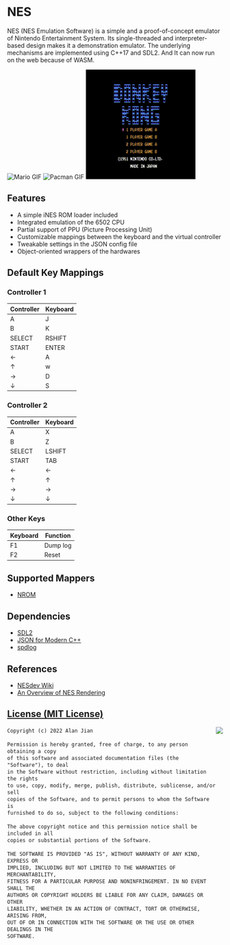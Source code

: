 # NES
NES (NES Emulation Software) is a simple and a proof-of-concept emulator of Nintendo Entertainment System. Its single-threaded and interpreter-based design makes it a demonstration emulator. The underlying mechanisms are implemented using C++17 and SDL2. And It can now run on the web because of WASM.

![Mario GIF](media/mario.gif) ![Pacman GIF](media/pacman.gif) ![Donkey Kong GIF](media/donkeykong.gif)

## Features
* A simple iNES ROM loader included
* Integrated emulation of the 6502 CPU
* Partial support of PPU (Picture Processing Unit)
* Customizable mappings between the keyboard and the virtual controller
* Tweakable settings in the JSON config file
* Object-oriented wrappers of the hardwares

## Default Key Mappings

### Controller 1
| Controller | Keyboard |
|------------|----------|
|     A      |    J     |
|     B      |    K     |
|   SELECT   |  RSHIFT  |
|   START    |  ENTER   |
|     ←      |    A     |
|     ↑      |    w     |
|     →      |    D     |
|     ↓      |    S     |

### Controller 2
| Controller | Keyboard |
|------------|----------|
|     A      |    X     |
|     B      |    Z     |
|   SELECT   |  LSHIFT  |
|   START    |   TAB    |
|     ←      |    ←     |
|     ↑      |    ↑     |
|     →      |    →     |
|     ↓      |    ↓     |

### Other Keys
| Keyboard | Function |
|----------|----------|
|    F1    | Dump log |
|    F2    | Reset    |

## Supported Mappers
* [NROM](https://www.nesdev.org/wiki/NROM)

## Dependencies
* [SDL2](https://www.libsdl.org/)
* [JSON for Modern C++](https://json.nlohmann.me/)
* [spdlog](https://github.com/gabime/spdlog)

## References
* [NESdev Wiki](https://www.nesdev.org/wiki/Nesdev_Wiki)
* [An Overview of NES Rendering](https://austinmorlan.com/posts/nes_rendering_overview/)

[License (MIT License)](LICENSE)
--------------------------------

<a href="http://opensource.org/licenses/MIT" target="_blank">
<img align="right" src="http://opensource.org/trademarks/opensource/OSI-Approved-License-100x137.png">
</a>

```
Copyright (c) 2022 Alan Jian

Permission is hereby granted, free of charge, to any person obtaining a copy
of this software and associated documentation files (the "Software"), to deal
in the Software without restriction, including without limitation the rights
to use, copy, modify, merge, publish, distribute, sublicense, and/or sell
copies of the Software, and to permit persons to whom the Software is
furnished to do so, subject to the following conditions:

The above copyright notice and this permission notice shall be included in all
copies or substantial portions of the Software.

THE SOFTWARE IS PROVIDED "AS IS", WITHOUT WARRANTY OF ANY KIND, EXPRESS OR
IMPLIED, INCLUDING BUT NOT LIMITED TO THE WARRANTIES OF MERCHANTABILITY,
FITNESS FOR A PARTICULAR PURPOSE AND NONINFRINGEMENT. IN NO EVENT SHALL THE
AUTHORS OR COPYRIGHT HOLDERS BE LIABLE FOR ANY CLAIM, DAMAGES OR OTHER
LIABILITY, WHETHER IN AN ACTION OF CONTRACT, TORT OR OTHERWISE, ARISING FROM,
OUT OF OR IN CONNECTION WITH THE SOFTWARE OR THE USE OR OTHER DEALINGS IN THE
SOFTWARE.
```
